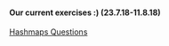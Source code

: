 #### Our current exercises :)  (23.7.18-11.8.18)

[Hashmaps Questions](https://www.hackerrank.com/interview/interview-preparation-kit/dictionaries-hashmaps/challenges)